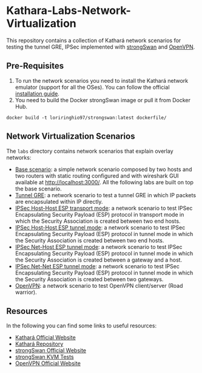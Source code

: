 # Kathara-Labs-Network-Virtualization
This repository contains a collection of Kathará network scenarios for testing the tunnel GRE, IPSec implemented with [strongSwan](https://www.strongswan.org/) and [OpenVPN](https://openvpn.net/).

## Pre-Requisites

1. To run the network scenarios you need to install the Kathará network emulator (support for all the OSes). 
You can follow the official [installation guide](https://github.com/KatharaFramework/Kathara/wiki/Installation-Guides).
2. You need to build the Docker strongSwan image or pull it from Docker Hub.
```shell
docker build -t loriringhio97/strongswan:latest dockerfile/
```

## Network Virtualization Scenarios
The `labs` directory contains network scenarios that explain overlay networks:
- [Base scenario](labs/0_base_topology): a simple network scenario composed by two hosts and two routers with static routing configured and with wireshark GUI available at [http://localhost:3000/](http://localhost:3000/). All the following labs are built on top the base scenario.
- [Tunnel GRE](labs/1_tunnel_GRE): a network scenario to test a tunnel GRE in which IP packets are encapsulated within IP directly.
- [IPSec Host-Host ESP transport mode](labs/2_IPSec_Host-Host_transport): a network scenario to test IPSec Encapsulating Security Payload (ESP) protocol in transport mode in which the Security Association is created between two end hosts.
- [IPSec Host-Host ESP tunnel mode](labs/3_IPSec_Host-Host_tunnel): a network scenario to test IPSec Encapsulating Security Payload (ESP) protocol in tunnel mode in which the Security Association is created between two end hosts.
- [IPSec Net-Host ESP tunnel mode](labs/4_IPSec_roadwarrior_tunnel): a network scenario to test IPSec Encapsulating Security Payload (ESP) protocol in tunnel mode in which the Security Association is created between a gateway and a host.
- [IPSec Net-Net ESP tunnel mode](labs/5_IPSec_Net-Net_tunnel): a network scenario to test IPSec Encapsulating Security Payload (ESP) protocol in tunnel mode in which the Security Association is created between two gateways.
- [OpenVPN](labs/6_OpenVPN_Roadwarrior): a network scenario to test OpenVPN client/server (Road warrior).

## Resources
In the following you can find some links to useful resources:
- [Kathará Official Website](https://www.kathara.org/)
- [Kathará Repository](https://github.com/KatharaFramework/Kathara)
- [strongSwan Official Website](https://www.strongswan.org/)
- [strongSwan KVM Tests](https://www.strongswan.org/testing/testresults/index.html)
- [OpenVPN Official Website](https://openvpn.net/)